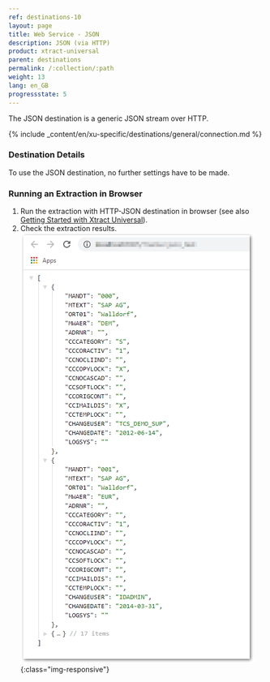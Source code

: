 ```yaml
---
ref: destinations-10
layout: page
title: Web Service - JSON
description: JSON (via HTTP)
product: xtract-universal
parent: destinations
permalink: /:collection/:path
weight: 13
lang: en_GB
progressstate: 5
---
```


The JSON destination is a generic JSON stream over HTTP. 

{% include _content/en/xu-specific/destinations/general/connection.md %}	


### Destination Details
To use the JSON destination, no further settings have to be made.

### Running an Extraction in Browser
1. Run the extraction with HTTP-JSON destination in browser (see also [Getting Started with Xtract Universal](../getting-started/run-an-extraction)).
2. Check the extraction results.
![JSON-Extraction-in-Browser](/img/content/xu/json/json_run-in-browser.png){:class="img-responsive"}


